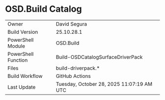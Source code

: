 ﻿# OSD.Build Catalog

| | |
|-|-|
| Owner | David Segura |
| Build Version | 25.10.28.1 |
| PowerShell Module | OSD.Build |
| PowerShell Function | Build-OSDCatalogSurfaceDriverPack |
| Files | build-driverpack.* |
| Build Workflow | GitHub Actions |
| Last Update | Tuesday, October 28, 2025 11:07:19 AM UTC |

